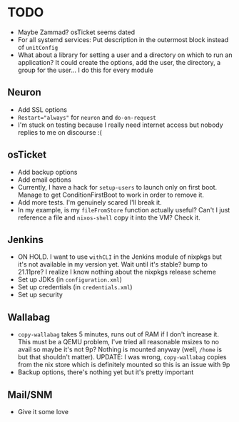 # TODO
* Maybe Zammad? osTicket seems dated
* For all systemd services: Put description in the outermost block instead of `unitConfig`
* What about a library for setting a user and a directory on which to run an application? It could create the options, add the user, the directory, a group for the user... I do this for every module

## Neuron
* Add SSL options
* `Restart="always"` for `neuron` and `do-on-request`
* I'm stuck on testing because I really need internet access but nobody replies to me on discourse :(

## osTicket
* Add backup options
* Add email options
* Currently, I have a hack for `setup-users` to launch only on first boot. Manage to get ConditionFirstBoot to work in order to remove it.
* Add more tests. I'm genuinely scared I'll break it.
* In my example, is my `fileFromStore` function actually useful? Can't I just reference a file and `nixos-shell` copy it into the VM? Check it.

## Jenkins
* ON HOLD. I want to use `withCLI` in the Jenkins module of nixpkgs but it's not available in my version yet. Wait until it's stable? bump to 21.11pre? I realize I know nothing about the nixpkgs release scheme
* Set up JDKs (in `configuration.xml`)
* Set up credentials (in `credentials.xml`)
* Set up security

## Wallabag
* `copy-wallabag` takes 5 minutes, runs out of RAM if I don't increase it. This must be a QEMU problem, I've tried all reasonable msizes to no avail so maybe it's not 9p? Nothing is mounted anyway (well, `/home` is but that shouldn't matter). UPDATE: I was wrong, `copy-wallabag` copies from the nix store which is definitely mounted so this is an issue with 9p
* Backup options, there's nothing yet but it's pretty important

## Mail/SNM
* Give it some love
